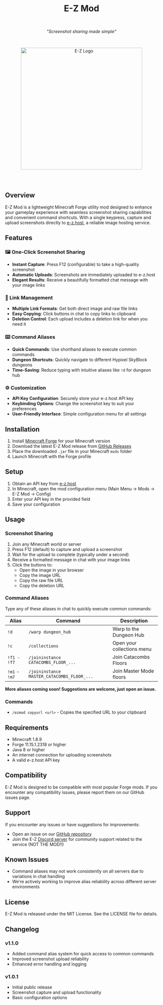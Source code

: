 <h1 align="center">E-Z Mod</h1>

<div align="center">
  <p>‎ </p>
  <p><i>"Screenshot sharing made simple"</i></p>
  <p>‎ </p>
</div>

<p align="center">
  <img src="https://assets.e-z.gg/e-ztransparent.png" alt="E-Z Logo" width="400">
</p>

<h3>‎ </h3>

## Overview

E-Z Mod is a lightweight Minecraft Forge utility mod designed to enhance your gameplay experience with seamless screenshot sharing capabilities and convenient command shortcuts. With a single keypress, capture and upload screenshots directly to [e-z.host](https://e-z.host), a reliable image hosting service.

## Features

### 🖼️ One-Click Screenshot Sharing

- **Instant Capture**: Press F12 (configurable) to take a high-quality screenshot
- **Automatic Uploads**: Screenshots are immediately uploaded to e-z.host
- **Elegant Results**: Receive a beautifully formatted chat message with your image links

### 🔗 Link Management

- **Multiple Link Formats**: Get both direct image and raw file links
- **Easy Copying**: Click buttons in chat to copy links to clipboard
- **Deletion Control**: Each upload includes a deletion link for when you need it

### ⌨️ Command Aliases

- **Quick Commands**: Use shorthand aliases to execute common commands
- **Dungeon Shortcuts**: Quickly navigate to different Hypixel SkyBlock dungeons
- **Time-Saving**: Reduce typing with intuitive aliases like `!d` for dungeon hub

### ⚙️ Customization

- **API Key Configuration**: Securely store your e-z.host API key
- **Keybinding Options**: Change the screenshot key to suit your preferences
- **User-Friendly Interface**: Simple configuration menu for all settings

## Installation

1. Install [Minecraft Forge](https://files.minecraftforge.net/) for your Minecraft version
2. Download the latest E-Z Mod release from [GitHub Releases](https://github.com/q4ow/ezmod/releases)
3. Place the downloaded `.jar` file in your Minecraft `mods` folder
4. Launch Minecraft with the Forge profile

## Setup

1. Obtain an API key from [e-z.host](https://e-z.host)
2. In Minecraft, open the mod configuration menu (Main Menu → Mods → E-Z Mod → Config)
3. Enter your API key in the provided field
4. Save your configuration

## Usage

### Screenshot Sharing

1. Join any Minecraft world or server
2. Press F12 (default) to capture and upload a screenshot
3. Wait for the upload to complete (typically under a second)
4. Receive a formatted message in chat with your image links
5. Click the buttons to:
   - Open the image in your browser
   - Copy the image URL
   - Copy the raw file URL
   - Copy the deletion URL

### Command Aliases

Type any of these aliases in chat to quickly execute common commands:

| Alias | Command | Description |
|-------|---------|-------------|
| `!d` | `/warp dungeon_hub` | Warp to the Dungeon Hub |
| `!c` | `/collections` | Open your collections menu |
| `!f1 - !f7` | `/joininstance CATACOMBS_FLOOR_...` | Join Catacombs Floors |
| `!m1` - `!m7` | `/joininstance MASTER_CATACOMBS_FLOOR_...` | Join Master Mode floors |

__More aliases coming soon! Suggestions are welcome, just open an issue.__

### Commands

- `/ezmod copyurl <url>` - Copies the specified URL to your clipboard

## Requirements

- Minecraft 1.8.9
- Forge 11.15.1.2318 or higher
- Java 8 or higher
- An internet connection for uploading screenshots
- A valid e-z.host API key

## Compatibility

E-Z Mod is designed to be compatible with most popular Forge mods. If you encounter any compatibility issues, please report them on our GitHub issues page.

## Support

If you encounter any issues or have suggestions for improvements:

- Open an issue on our [GitHub repository](https://github.com/q4ow/ezmod/issues)
- Join the E-Z [Discord server](https://discord.gg/ez) for community support related to the service (NOT THE MOD!!)

## Known Issues

- Command aliases may not work consistently on all servers due to variations in chat handling
- We're actively working to improve alias reliability across different server environments

## License

E-Z Mod is released under the MIT License. See the LICENSE file for details.

## Changelog

### v1.1.0
- Added command alias system for quick access to common commands
- Improved screenshot upload reliability
- Enhanced error handling and logging

### v1.0.1
- Initial public release
- Screenshot capture and upload functionality
- Basic configuration options
